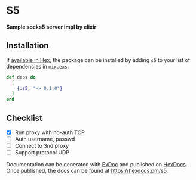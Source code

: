 # S5

**Sample socks5 server impl by elixir**

## Installation

If [available in Hex](https://hex.pm/docs/publish), the package can be installed
by adding `s5` to your list of dependencies in `mix.exs`:

```elixir
def deps do
  [
    {:s5, "~> 0.1.0"}
  ]
end
```

## Checklist

- [x] Run proxy with no-auth TCP
- [ ] Auth username, passwd
- [ ] Connect to 3nd proxy
- [ ] Support protocol UDP

Documentation can be generated with [ExDoc](https://github.com/elixir-lang/ex_doc)
and published on [HexDocs](https://hexdocs.pm). Once published, the docs can
be found at <https://hexdocs.pm/s5>.

